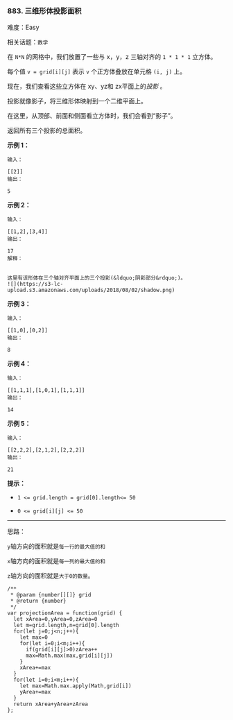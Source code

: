 ### 883. 三维形体投影面积

难度：Easy

相关话题：`数学`

在 `N*N` 的网格中，我们放置了一些与 x，y，z 三轴对齐的 `1 * 1 * 1` 立方体。



每个值 `v = grid[i][j]` 表示  `v` 个正方体叠放在单元格 `(i, j)` 上。



现在，我们查看这些立方体在 xy、yz和 zx平面上的*投影* 。



投影就像影子，将三维形体映射到一个二维平面上。



在这里，从顶部、前面和侧面看立方体时，我们会看到&ldquo;影子&rdquo;。



返回所有三个投影的总面积。



























**示例 1：** 



```
输入：

[[2]]
输出：

5
```


**示例 2：** 



```
输入：

[[1,2],[3,4]]
输出：

17
解释：


这里有该形体在三个轴对齐平面上的三个投影(&ldquo;阴影部分&rdquo;)。
![](https://s3-lc-upload.s3.amazonaws.com/uploads/2018/08/02/shadow.png)
```


**示例 3：** 



```
输入：

[[1,0],[0,2]]
输出：

8
```


**示例 4：** 



```
输入：

[[1,1,1],[1,0,1],[1,1,1]]
输出：

14
```


**示例 5：** 



```
输入：

[[2,2,2],[2,1,2],[2,2,2]]
输出：

21
```






**提示：** 




* `1 <= grid.length = grid[0].length<= 50`

* `0 <= grid[i][j] <= 50`






-----

思路：

`y`轴方向的面积就是`每一行的最大值的和`

`x`轴方向的面积就是`每一列的最大值的和`

`z`轴方向的面积就是`大于0的数量`。
```
/**
 * @param {number[][]} grid
 * @return {number}
 */
var projectionArea = function(grid) {
  let xArea=0,yArea=0,zArea=0
  let m=grid.length,n=grid[0].length
  for(let j=0;j<n;j++){
    let max=0
    for(let i=0;i<m;i++){
      if(grid[i][j]>0)zArea++
      max=Math.max(max,grid[i][j])
    }
    xArea+=max
  }
  for(let i=0;i<m;i++){
    let max=Math.max.apply(Math,grid[i])
    yArea+=max
  }
  return xArea+yArea+zArea
};
```

